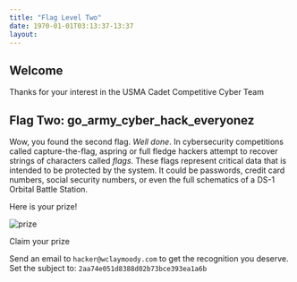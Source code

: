 ```yaml
---
title: "Flag Level Two"
date: 1970-01-01T03:13:37-13:37
layout:
---
```


## Welcome

Thanks for your interest in the USMA Cadet Competitive Cyber Team

## Flag Two: go_army_cyber_hack_everyonez 

Wow, you found the second flag. *Well done*. In cybersecurity competitions called capture-the-flag, aspring or full
fledge hackers attempt to recover strings of characters called _flags_. These flags represent critical data that
is intended to be protected by the system. It could be passwords, credit card numbers, social security numbers,
or even the full schematics of a DS-1 Orbital Battle Station.

Here is your prize!

![prize](http://www.allaboutlives.com/wp-content/uploads/2017/05/o-GIFT-IN-HAND-facebook.jpg)

Claim your prize

Send an email to `hacker@wclaymoody.com` to get the recognition you deserve. Set the subject to:
`2aa74e051d8388d02b73bce393ea1a6b`
